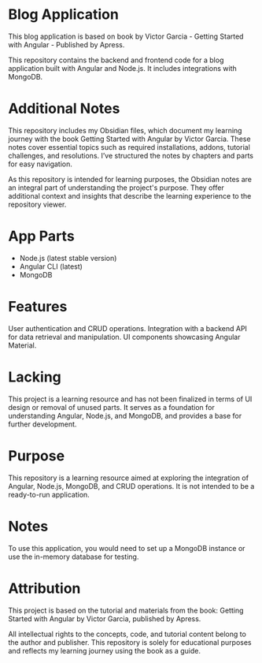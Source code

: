 # Blog Application
This blog application is based on book by Victor Garcia - Getting Started with Angular - Published by Apress.

This repository contains the backend and frontend code for a blog application built with Angular and Node.js. It includes integrations with MongoDB.

# Additional Notes
This repository includes my Obsidian files, which document my learning journey with the book Getting Started with Angular by Victor Garcia. These notes cover essential topics such as required installations, addons, tutorial challenges, and resolutions. I’ve structured the notes by chapters and parts for easy navigation.

As this repository is intended for learning purposes, the Obsidian notes are an integral part of understanding the project's purpose. They offer additional context and insights that describe the learning experience to the repository viewer.

# App Parts
- Node.js (latest stable version)
- Angular CLI (latest)
- MongoDB

# Features
User authentication and CRUD operations.
Integration with a backend API for data retrieval and manipulation.
UI components showcasing Angular Material.

# Lacking
This project is a learning resource and has not been finalized in terms of UI design or removal of unused parts. It serves as a foundation for understanding Angular, Node.js, and MongoDB, and provides a base for further development.

# Purpose
This repository is a learning resource aimed at exploring the integration of Angular, Node.js, MongoDB, and CRUD operations. It is not intended to be a ready-to-run application.

# Notes
To use this application, you would need to set up a MongoDB instance or use the in-memory database for testing.

# Attribution
This project is based on the tutorial and materials from the book: Getting Started with Angular by Victor Garcia, published by Apress.

All intellectual rights to the concepts, code, and tutorial content belong to the author and publisher. This repository is solely for educational purposes and reflects my learning journey using the book as a guide.